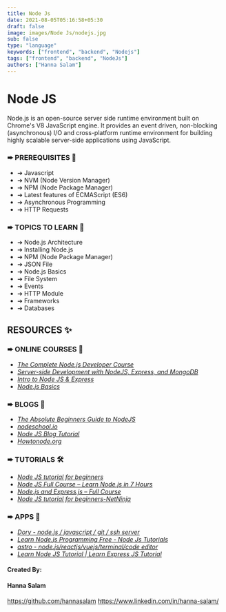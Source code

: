 ```yaml
---
title: Node Js
date: 2021-08-05T05:16:58+05:30
draft: false
image: images/Node Js/nodejs.jpg
sub: false
type: "language"
keywords: ["frontend", "backend", "Nodejs"]
tags: ["frontend", "backend", "NodeJs"]
authors: ["Hanna Salam"]
---
```


# Node JS 
Node.js is an open-source server side runtime environment built on Chrome's V8 JavaScript engine. It provides an event driven, non-blocking (asynchronous) I/O and cross-platform runtime environment for building highly scalable server-side applications using JavaScript. 

### ➨ PREREQUISITES 🌟

* ➔ Javascript
* ➔ NVM (Node Version Manager)
* ➔ NPM (Node Package Manager)
* ➔ Latest features of ECMAScript (ES6)
* ➔ Asynchronous Programming
* ➔ HTTP Requests

### ➨ TOPICS TO LEARN 💎

* ➔ Node.js Architecture
* ➔ Installing Node.js
* ➔ NPM (Node Package Manager)
* ➔ JSON File
* ➔ Node.js Basics
* ➔ File System
* ➔ Events
* ➔ HTTP Module
* ➔ Frameworks
* ➔ Databases

## RESOURCES ✨

### ➨ ONLINE COURSES 🔖

* *[The Complete Node.js Developer Course](https://www.udemy.com/course/the-complete-nodejs-developer-course-2/?LSNPUBID=JVFxdTr9V80&ranEAID=JVFxdTr9V80&ranMID=39197&ranSiteID=JVFxdTr9V80-b2uMAPwPHRjX1v_U1TD6dA&utm_medium=udemyads&utm_source=aff-campaign)* 
* *[Server-side Development with NodeJS, Express, and MongoDB](https://www.coursera.org/learn/server-side-nodejs?ranMID=40328&ranEAID=JVFxdTr9V80&ranSiteID=JVFxdTr9V80-nWcjFt1YmcA6t1wY8L8fyQ&siteID=JVFxdTr9V80-nWcjFt1YmcA6t1wY8L8fyQ&utm_content=10&utm_medium=partners&utm_source=linkshare&utm_campaign=JVFxdTr9V80)*
* *[Intro to Node JS & Express](https://www.udemy.com/intro-to-node-js-express/?ranMID=39197&ranEAID=JVFxdTr9V80&ranSiteID=JVFxdTr9V80-Ny7Fw1s8AzKVyueQUj9yMQ&utm_source=aff-campaign&utm_medium=udemyads&LSNPUBID=JVFxdTr9V80)* 
* *[Node.js Basics](https://teamtreehouse.com/library/nodejs-basics-2?irgwc=1&click_id=UBCyHcXtRxyLUdaT60XxxREWUkBUIgV7WWm2wg0&iradid=228915&ircid=3944&irpid=1209387&iradname=Online%20Tracking%20Link&iradtype=ONLINE_TRACKING_LINK&iradsize=&irmpname=RealToughCandy&irmptype=mediapartner&utm_source=ir&cid=4612)* 

### ➨ BLOGS 📝

* *[The Absolute Beginners Guide to NodeJS](https://www.cloudbees.com/blog/node-js-tutorial)*
* *[nodeschool.io](https://nodeschool.io/)*
* *[Node JS Blog Tutorial](https://vegibit.com/node-js-blog-tutorial/)*
* *[Howtonode.org](http://howtonode.org/)*

### ➨ TUTORIALS 🛠️

* *[Node JS tutorial for beginners](https://www.youtube.com/watch?v=-u-j7uqU7sI&list=PL6gx4Cwl9DGBMdkKFn3HasZnnAqVjzHn)*
* *[Node JS Full Course – Learn Node.js in 7 Hours](https://www.youtube.com/watch?v=JnvKXcSI7yk)*
* *[Node.js and Express.js – Full Course](https://www.youtube.com/watch?v=Oe421EPjeBE)*
* *[Node JS tutorial for beginners-NetNinja](https://www.youtube.com/playlist?list=PL4cUxeGkcC9gcy9lrvMJ75z9maRw4byYp)*

### ➨ APPS 🚀

* *[Dory - node.js / javascript / git / ssh server](https://play.google.com/store/apps/details?id=com.vrpmeone.LearnNodeJS)*
* *[Learn Node.js Programming Free - Node Js Tutorials](https://play.google.com/store/apps/details?id=com.codepoint.learnnodejs)*
* *[astro - node.js/reactjs/vuejs/terminal/code editor](https://play.google.com/store/apps/details?id=com.astrosohu)*
* *[Learn Node JS Tutorial | Learn Express JS Tutorial](https://play.google.com/store/apps/details?id=com.vrpmeone.LearnNodeJS)*

#### Created By:

#### Hanna Salam

https://github.com/hannasalam 
https://www.linkedin.com/in/hanna-salam/
